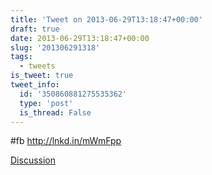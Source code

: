 ```yaml
---
title: 'Tweet on 2013-06-29T13:18:47+00:00'
draft: true
date: 2013-06-29T13:18:47+00:00
slug: '201306291318'
tags:
  - tweets
is_tweet: true
tweet_info:
  id: '350860881275535362'
  type: 'post'
  is_thread: False
---
```




#fb <http://lnkd.in/mWmFpp>

[Discussion](https://x.com/sytelus/status/350860881275535362)
